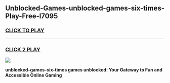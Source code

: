
## Unblocked-Games-unblocked-games-six-times-Play-Free-l7095
<h3>
<a href="https://premium76.site?title=unblocked-games-six-times&ref=19M">CLICK TO PLAY</a></h3>
<hr>

<h3>
<a href="https://premium76.site?title=unblocked-games-six-times&ref=19M">CLICK 2 PLAY</a>
  
</h3>

<a href="https://premium76.site?title=unblocked-games-six-times&ref=19M"><img src="https://clearcache.store/games.png"></a>


**unblocked-games-six-times games unblocked: Your Gateway to Fun and Accessible Online Gaming**
